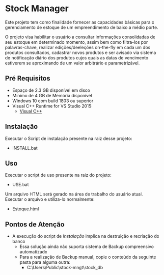 # Stock Manager

Este projeto tem como finalidade fornecer as capacidades básicas para o gerenciamento de estoque de um empreendimento de baixo a médio porte.

O projeto visa habilitar o usuário a consultar informações consolidadas de seu estoque em determinado momento, assim bem como filtra-los por palavras-chave, realizar edições/deeleções on-the-fly em cada um dos produtos consultados, cadastrar novos produtos e ser avisado via sistema de notificação diário dos produtos cujos quais as datas de vencimento estiverem se aproximando de um valor arbitrário e parametrizável.

## Pré Requisitos

* Espaço de 2.3 GB disponível em disco
* Mínimo de 4 GB de Memória disponível
* Windows 10 com build 1803 ou superior 
* Visual C++ Runtime for VS Studio 2015
  * [Visual C++](https://download.microsoft.com/download/9/3/F/93FCF1E7-E6A4-478B-96E7-D4B285925B00/vc_redist.x64.exe)


## Instalação
Executar o Script de instalação presente na raiz desse projeto:
* INSTALL.bat

## Uso
Executar o script de uso presente na raiz do projeto:
* USE.bat

Um arquivo HTML será gerado na área de trabalho do usuário atual.
Executar o arquivo e utiliza-lo normalmente:
* Estoque.html

## Pontos de Atenção
* A execução do script de *Instalação* implica na destruição e recriação do banco
  * Essa solução ainda não suporta sistema de Backup compreensivo automatizado
  * Para a realização de Backup manual, copie o conteúdo da seguinte pasta para alguma outra: 
    * C:\Users\Public\stock-mngt\stock_db
